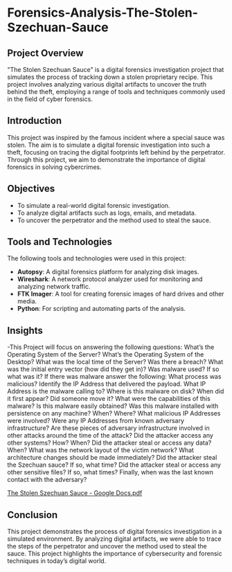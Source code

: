 # Forensics-Analysis-The-Stolen-Szechuan-Sauce

## Project Overview

"The Stolen Szechuan Sauce" is a digital forensics investigation project that simulates the process of tracking down a stolen proprietary recipe. This project involves analyzing various digital artifacts to uncover the truth behind the theft, employing a range of tools and techniques commonly used in the field of cyber forensics.


## Introduction
This project was inspired by the famous incident where a special sauce was stolen. The aim is to simulate a digital forensic investigation into such a theft, focusing on tracing the digital footprints left behind by the perpetrator. Through this project, we aim to demonstrate the importance of digital forensics in solving cybercrimes.

## Objectives
- To simulate a real-world digital forensic investigation.
- To analyze digital artifacts such as logs, emails, and metadata.
- To uncover the perpetrator and the method used to steal the sauce.

## Tools and Technologies
The following tools and technologies were used in this project:
- **Autopsy**: A digital forensics platform for analyzing disk images.
- **Wireshark**: A network protocol analyzer used for monitoring and analyzing network traffic.
- **FTK Imager**: A tool for creating forensic images of hard drives and other media.
- **Python**: For scripting and automating parts of the analysis.

## Insights
-This Project will focus on answering the following questions:
What’s the Operating System of the Server?
What’s the Operating System of the Desktop?
What was the local time of the Server?
Was there a breach?
What was the initial entry vector (how did they get in)?
Was malware used? If so what was it? If there was malware answer the following:
What process was malicious?
Identify the IP Address that delivered the payload.
What IP Address is the malware calling to?
Where is this malware on disk?
When did it first appear?
Did someone move it?
What were the capabilities of this malware?
Is this malware easily obtained?
Was this malware installed with persistence on any machine?
When?
Where?
What malicious IP Addresses were involved?
Were any IP Addresses from known adversary infrastructure?
Are these pieces of adversary infrastructure involved in other attacks around the time of the attack?
Did the attacker access any other systems?
How?
When?
Did the attacker steal or access any data?
When?
What was the network layout of the victim network?
What architecture changes should be made immediately?
Did the attacker steal the Szechuan sauce? If so, what time?
Did the attacker steal or access any other sensitive files? If so, what times?
Finally, when was the last known contact with the adversary?

[The Stolen Szechuan Sauce - Google Docs.pdf](https://github.com/user-attachments/files/16687394/The.Stolen.Szechuan.Sauce.-.Google.Docs.pdf)


## Conclusion
This project demonstrates the process of digital forensics investigation in a simulated environment. By analyzing digital artifacts, we were able to trace the steps of the perpetrator and uncover the method used to steal the sauce. This project highlights the importance of cybersecurity and forensic techniques in today’s digital world.
